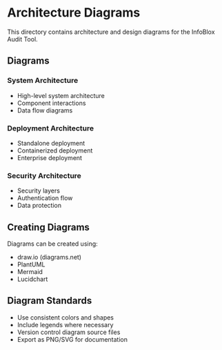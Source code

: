 # Architecture Diagrams

This directory contains architecture and design diagrams for the InfoBlox Audit Tool.

## Diagrams

### System Architecture
- High-level system architecture
- Component interactions
- Data flow diagrams

### Deployment Architecture
- Standalone deployment
- Containerized deployment
- Enterprise deployment

### Security Architecture
- Security layers
- Authentication flow
- Data protection

## Creating Diagrams

Diagrams can be created using:
- draw.io (diagrams.net)
- PlantUML
- Mermaid
- Lucidchart

## Diagram Standards

- Use consistent colors and shapes
- Include legends where necessary
- Version control diagram source files
- Export as PNG/SVG for documentation